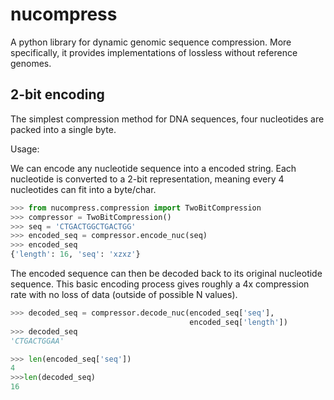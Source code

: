 # nucompress
A python library for dynamic genomic sequence compression.  More specifically, it provides implementations of lossless without reference genomes.

## 2-bit encoding
The simplest compression method for DNA sequences, four nucleotides are packed into a single byte.

Usage:

We can encode any nucleotide sequence into a encoded string.  Each nucleotide is converted to a 2-bit representation, meaning every 4 nucleotides can fit into a byte/char.
```python
>>> from nucompress.compression import TwoBitCompression
>>> compressor = TwoBitCompression()
>>> seq = 'CTGACTGGCTGACTGG'
>>> encoded_seq = compressor.encode_nuc(seq)
>>> encoded_seq
{'length': 16, 'seq': 'xzxz'}
```

The encoded sequence can then be decoded back to its original nucleotide sequence.  This basic encoding process gives roughly a 4x compression rate with no loss of data (outside of possible N values).
```python
>>> decoded_seq = compressor.decode_nuc(encoded_seq['seq'],
                                        encoded_seq['length'])
>>> decoded_seq
'CTGACTGGAA'

>>> len(encoded_seq['seq'])
4
>>>len(decoded_seq)
16
```
